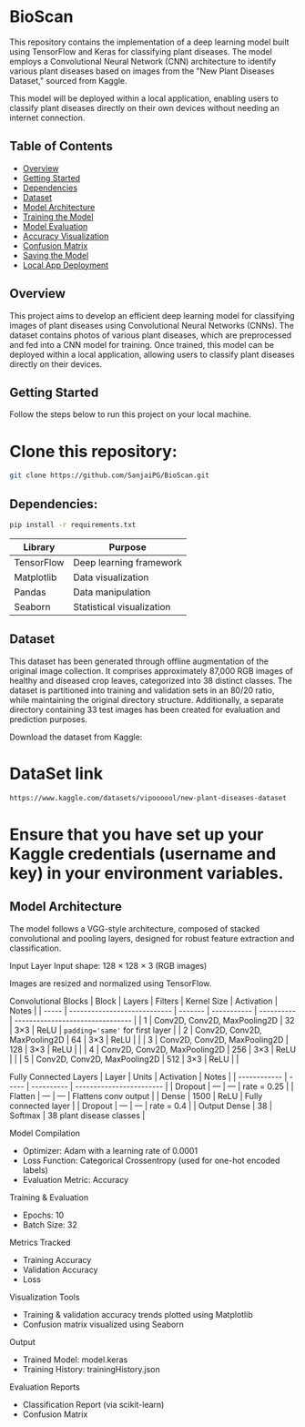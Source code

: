 # BioScan
This repository contains the implementation of a deep learning model built using TensorFlow and Keras for classifying plant diseases. The model employs a Convolutional Neural Network (CNN) architecture to identify various plant diseases based on images from the "New Plant Diseases Dataset," sourced from Kaggle.

This model will be deployed within a local application, enabling users to classify plant diseases directly on their own devices without needing an internet connection.

## Table of Contents

- [Overview](#overview)
- [Getting Started](#getting-started)
- [Dependencies](#dependencies)
- [Dataset](#dataset)
- [Model Architecture](#model-architecture)
- [Training the Model](#training-the-model)
- [Model Evaluation](#model-evaluation)
- [Accuracy Visualization](#accuracy-visualization)
- [Confusion Matrix](#confusion-matrix)
- [Saving the Model](#saving-the-model)
- [Local App Deployment](#local-app-deployment)

## Overview

This project aims to develop an efficient deep learning model for classifying images of plant diseases using Convolutional Neural Networks (CNNs). The dataset contains photos of various plant diseases, which are preprocessed and fed into a CNN model for training. Once trained, this model can be deployed within a local application, allowing users to classify plant diseases directly on their devices.

## Getting Started
Follow the steps below to run this project on your local machine.

# Clone this repository:


```bash
git clone https://github.com/SanjaiPG/BioScan.git
```

## Dependencies:

```bash
pip install -r requirements.txt
```
| Library       | Purpose                     |
|---------------|-----------------------------|
| TensorFlow    | Deep learning framework     |
| Matplotlib    | Data visualization          |
| Pandas        | Data manipulation           |
| Seaborn       | Statistical visualization   |

## Dataset

This dataset has been generated through offline augmentation of the original image collection. It comprises approximately 87,000 RGB images of healthy and diseased crop leaves, categorized into 38 distinct classes. The dataset is partitioned into training and validation sets in an 80/20 ratio, while maintaining the original directory structure. Additionally, a separate directory containing 33 test images has been created for evaluation and prediction purposes.

Download the dataset from Kaggle:

DataSet link
=======
```bash
https://www.kaggle.com/datasets/vipoooool/new-plant-diseases-dataset
```


Ensure that you have set up your Kaggle credentials (username and key) in your environment variables.
=======
## Model Architecture
The model follows a VGG-style architecture, composed of stacked convolutional and pooling layers, designed for robust feature extraction and classification.

Input Layer
Input shape: 128 × 128 × 3 (RGB images)

Images are resized and normalized using TensorFlow.

Convolutional Blocks
| Block | Layers                       | Filters | Kernel Size | Activation | Notes                            |
| ----- | ---------------------------- | ------- | ----------- | ---------- | -------------------------------- |
| 1     | Conv2D, Conv2D, MaxPooling2D | 32      | 3×3         | ReLU       | `padding='same'` for first layer |
| 2     | Conv2D, Conv2D, MaxPooling2D | 64      | 3×3         | ReLU       |                                  |
| 3     | Conv2D, Conv2D, MaxPooling2D | 128     | 3×3         | ReLU       |                                  |
| 4     | Conv2D, Conv2D, MaxPooling2D | 256     | 3×3         | ReLU       |                                  |
| 5     | Conv2D, Conv2D, MaxPooling2D | 512     | 3×3         | ReLU       |                                  |

Fully Connected Layers
| Layer        | Units | Activation | Notes                    |
| ------------ | ----- | ---------- | ------------------------ |
| Dropout      | —     | —          | rate = 0.25              |
| Flatten      | —     | —          | Flattens conv output     |
| Dense        | 1500  | ReLU       | Fully connected layer    |
| Dropout      | —     | —          | rate = 0.4               |
| Output Dense | 38    | Softmax    | 38 plant disease classes |

Model Compilation
* Optimizer: Adam with a learning rate of 0.0001
* Loss Function: Categorical Crossentropy (used for one-hot encoded labels)
* Evaluation Metric: Accuracy

Training & Evaluation
* Epochs: 10
* Batch Size: 32

Metrics Tracked
* Training Accuracy
* Validation Accuracy
* Loss

Visualization Tools
* Training & validation accuracy trends plotted using Matplotlib
* Confusion matrix visualized using Seaborn

Output
* Trained Model: model.keras
* Training History: trainingHistory.json

Evaluation Reports
* Classification Report (via scikit-learn)
* Confusion Matrix

